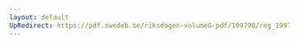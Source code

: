 ```yaml
---
layout: default
UpRedirect: https://pdf.swedeb.se/riksdagen-volumeG-pdf/199798/reg_199798/reg_199798_0471.pdf
---
```


